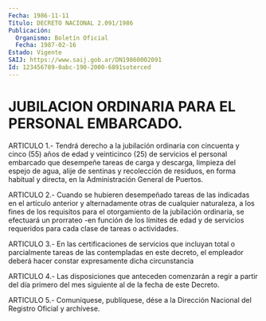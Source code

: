 ```yaml
---
Fecha: 1986-11-11
Título: DECRETO NACIONAL 2.091/1986
Publicación:
  Organismo: Boletín Oficial
  Fecha: 1987-02-16
Estado: Vigente
SAIJ: https://www.saij.gob.ar/DN19860002091
Id: 123456789-0abc-190-2000-6891soterced
---
```

# JUBILACION ORDINARIA PARA EL PERSONAL EMBARCADO.

<a id="1"></a>
ARTICULO 1.- Tendrá derecho a la jubilación ordinaria con cincuenta y cinco (55) años de edad y veinticinco (25) de servicios el personal embarcado que desempeñe tareas de carga y descarga, limpieza del espejo de agua, alije de sentinas y recolección de residuos, en forma habitual y directa, en la Administración General de Puertos.

<a id="2"></a>
ARTICULO 2.- Cuando se hubieren desempeñado tareas de las indicadas en el artículo anterior y alternadamente otras de cualquier naturaleza, a los fines de los requisitos para el otorgamiento de la jubilación ordinaria, se efectuará un prorrateo -en función de los límites de edad y de servicios requeridos para cada clase de tareas o actividades.

<a id="3"></a>
ARTICULO 3.- En las certificaciones de servicios que incluyan total o parcialmente tareas de las contempladas en este decreto, el empleador deberá hacer constar expresamente dicha circunstancia

<a id="4"></a>
ARTICULO 4.- Las disposiciones que anteceden comenzarán a regir a partir del día primero del mes siguiente al de la fecha de este Decreto.

<a id="5"></a>
ARTICULO 5.- Comuníquese, publíquese, dése a la Dirección Nacional del Registro Oficial y archívese.